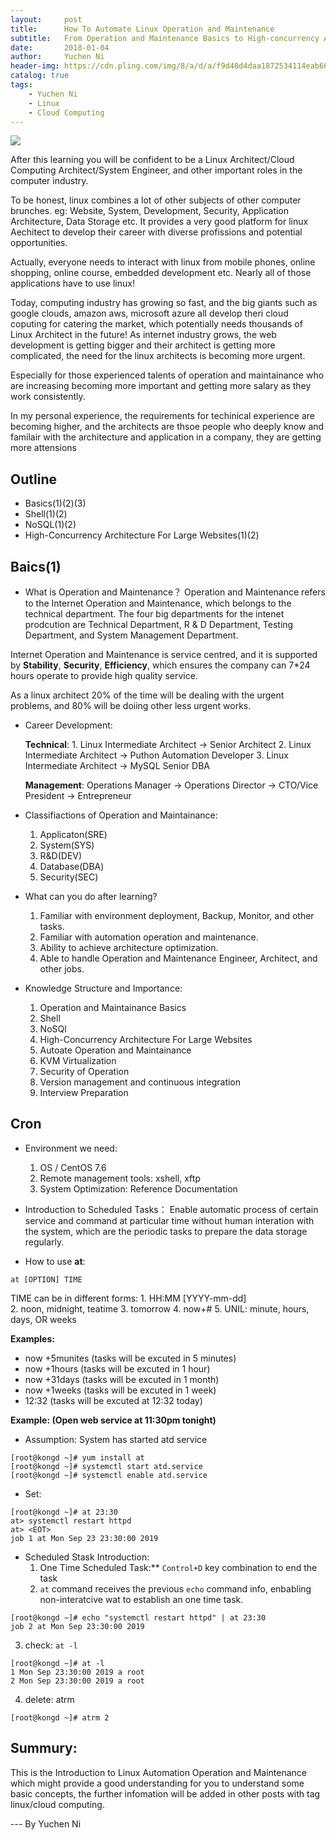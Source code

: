 ```yaml
---
layout:     post
title:      How To Automate Linux Operation and Maintenance
subtitle:   From Operation and Maintenance Basics to High-concurrency Architecture for Large Websites
date:       2018-01-04
author:     Yuchen Ni
header-img: https://cdn.pling.com/img/8/a/d/a/f9d48d4daa1872534114eab6655f3be0cd56.png
catalog: true
tags:
    - Yuchen Ni
    - Linux
    - Cloud Computing
---
```



![](https://cdn.pling.com/img/8/a/d/a/f9d48d4daa1872534114eab6655f3be0cd56.png)

After this learning you will be confident to be a Linux Architect/Cloud Computing Architect/System Engineer, and other important roles in the computer industry.

To be honest, linux combines a lot of other subjects of other computer brunches. eg: Website, System, Development, Security, Application Architecture, Data Storage etc. It provides a very good platform for linux Aechitect to develop their career with diverse profissions and potential opportunities.

Actually, everyone needs to interact with linux from mobile phones, online shopping, online course, embedded development etc. Nearly all of those applications have to use linux!

Today, computing industry has growing so fast, and the big giants such as google clouds, amazon aws, microsoft azure all develop theri cloud coputing for catering the market, which potentially needs thousands of Linux Architect in the future! As internet industry grows, the web development is getting bigger and their architect is getting more complicated, the need for the linux architects is becoming more urgent.

Especially for those experienced talents of operation and maintainance who are increasing becoming more important and getting more salary as they work consistently.

In my personal experience, the requirements for techinical experience are becoming higher, and the architects are thsoe people who deeply know and familair with the architecture and application in a company, they are getting more attensions


## Outline
- Basics(1)(2)(3)
- Shell(1)(2)
- NoSQL(1)(2)
- High-Concurrency Architecture For Large Websites(1)(2)


## Baics(1)
- What is Operation and Maintenance？
Operation and Maintenance refers to the Internet Operation and Maintenance, which belongs to the technical department. The four big departments for the intenet prodcution are Technical Department, R & D Department, Testing Department, and System Management Department.

Internet Operation and Maintenance is service centred, and it is supported by **Stability**, **Security**, **Efficiency**, which ensures the company can 7*24 hours operate to provide high quality service.

As a linux architect 20% of the time will be dealing with the urgent problems, and 80% will be doiing other less urgent works.

- Career Development:
   
   **Technical**:  1. Linux Intermediate Architect -> Senior Architect
                   2. Linux Intermediate Architect -> Puthon Automation Developer
                   3. Linux Intermediate Architect -> MySQL Senior DBA
   
   **Management**: Operations Manager -> Operations Director -> CTO/Vice President -> Entrepreneur

- Classifiactions of Operation and Maintainance:
   1. Applicaton(SRE)
   2. System(SYS)
   3. R&D(DEV)
   4. Database(DBA)
   5. Security(SEC)
   
- What can you do after learning?
   1. Familiar with environment deployment, Backup, Monitor, and other tasks.
   2. Familiar with automation operation and maintenance.
   3. Ability to achieve architecture optimization.
   4. Able to handle Operation and Maintenance Engineer, Architect, and other jobs.
   
- Knowledge Structure and Importance:
   1. Operation and Maintainance Basics
   2. Shell
   3. NoSQl
   4. High-Concurrency Architecture For Large Websites
   5. Autoate Operation and Maintainance
   6. KVM Virtualization
   7. Security of Operation
   8. Version management and continuous integration
   9. Interview Preparation
   
## Cron 
- Environment we need:
   1. OS / CentOS 7.6
   2. Remote management tools: xshell, xftp
   3. System Optimization: Reference Documentation
   
- Introduction to Scheduled Tasks：
   Enable automatic process of certain service and command at particular time without human interation with the system, which are the periodic tasks to prepare the data storage regularly.
   
- How to use **at**: 
```linux
at [OPTION] TIME
```
TIME can be in different forms:
    1. HH:MM [YYYY-mm-dd]  
    2. noon, midnight, teatime
    3. tomorrow
    4. now+#
    5. UNIL: minute, hours, days, OR weeks
     
**Examples:**

- now +5munites (tasks will be excuted in 5 minutes)
- now +1hours   (tasks will be excuted in 1 hour)
- now +31days   (tasks will be excuted in 1 month)
- now +1weeks   (tasks will be excuted in 1 week)
- 12:32         (tasks will be excuted at 12:32 today)

**Example: (Open web service at 11:30pm tonight)**

- Assumption: System has started atd service
```linux
[root@kongd ~]# yum install at
[root@kongd ~]# systemctl start atd.service
[root@kongd ~]# systemctl enable atd.service
```
- Set:
```linux
[root@kongd ~]# at 23:30
at> systemctl restart httpd
at> <EOT>
job 1 at Mon Sep 23 23:30:00 2019
```

- Scheduled Stask Introduction:
   1. One Time Scheduled Task:** `Control+D` key combination to end the task
   2. `at` command receives the previous `echo` command info, enbabling non-interatcive wat to establish an one time task.
```linux
[root@kongd ~]# echo "systemctl restart httpd" | at 23:30
job 2 at Mon Sep 23:30:00 2019
```
   3. check: `at -l`
```linux
[root@kongd ~]# at -l
1 Mon Sep 23:30:00 2019 a root
2 Mon Sep 23:30:00 2019 a root
```
   4. delete: atrm
```
[root@kongd ~]# atrm 2
```
   
   
   
   
   
   
## Summury:
This is the Introduction to Linux Automation Operation and Maintenance which might provide a good understanding for you to understand some basic concepts, the further infomation will be added in other posts with tag linux/cloud computing.


--- By Yuchen Ni



